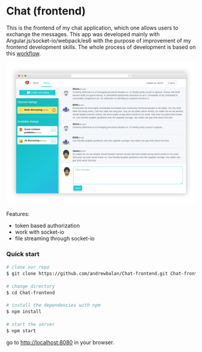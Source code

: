 # Chat (frontend)
This is the frontend of my chat application, which one allows
users to exchange the messages. This app was developed
mainly with Angular.js/socket-io/webpack/es6 with the purpose of
improvement of my frontend development skills.
The whole process of development is based on this
[workflow](https://github.com/preboot/angular-webpack).



![App screen](./screen.png)

Features:
* token based authorization
* work with socket-io
* file streaming through socket-io

### Quick start

```bash
# clone our repo
$ git clone https://github.com/andrewbalan/Chat-frontend.git Chat-frontend

# change directory
$ cd Chat-frontend

# install the dependencies with npm
$ npm install

# start the server
$ npm start
```

go to [http://localhost:8080](http://localhost:8080) in your browser.

